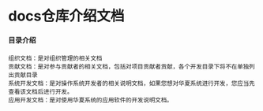 # docs仓库介绍文档

#### 目录介绍
    组织文档：是对组织管理的相关文档
    贡献文档：是对参与贡献者的相关文档，包括对项目贡献者贡献，各个开发目录下将不在单独列出贡献目录
    系统开发文档：是对操作系统开发者的相关说明文档，如果您想对华夏系统进行开发，您应当先查看该文档后进行开发。
    应用开发文档：是对使用华夏系统的应用软件的开发说明文档。
    
    


